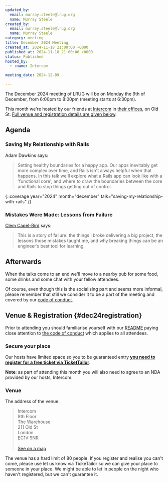 ```yaml
---
updated_by:
  email: murray.steele@lrug.org
  name: Murray Steele
created_by:
  email: murray.steele@lrug.org
  name: Murray Steele
category: meeting
title: December 2024 Meeting
created_at: 2024-11-18 21:00:00 +0000
published_at: 2024-11-18 21:00:00 +0000
status: Published
hosted_by:
  - :name: Intercom

meeting_date: 2024-12-09

---
```


The December 2024 meeting of LRUG will be on Monday the 9th of
December, from 6:00pm to 8:00pm (meeting starts at 6:30pm).

This month we're hosted by our friends at [Intercom](https://www.intercom.com/careers)
in [their offices][intercom-venue], on  Old St. [Full venue and
registration details are given below](#dec24registration).

## Agenda

### Saving My Relationship with Rails

Adam Dawkins says:

> Setting healthy boundaries for a happy app. Our apps inevitably get more
> complex over time, and Rails isn't always helpful when that happens. In this
> talk we'll explore what a Rails app can look like with a 'functional core',
> and where to draw the boundaries between the core and Rails to stop things
> getting out of control.

{::coverage year="2024" month="december" talk="saving-my-relationship-with-rails" /}

### Mistakes Were Made: Lessons from Failure

[Clem Capel-Bird](https://www.linkedin.com/in/clemcapelbird/) says:

> This is a story of failure: the things I broke delivering a big project, the
> lessons those mistakes taught me, and why breaking things can be an
> engineer’s best tool for learning.

## Afterwards

When the talks come to an end we'll move to a nearby pub for some food, some
drinks and some chat with your fellow attendees.

Of course, even though this is the socialising part and seems more
informal, please remember that still we consider it to be a part of the
meeting and covered by our [code of conduct](http://readme.lrug.org/#code-of-conduct).

## Venue & Registration {#dec24registration}

Prior to attending you should familiarise yourself with our
[README](http://readme.lrug.org/) paying close attention to [the code of
conduct](http://readme.lrug.org/#code-of-conduct) which applies to all
attendees.

### Secure your place

Our hosts have limited space so you to be guaranteed entry **[you need to
register for a free ticket via TicketTailor][december2024-ticket-tailor]**.

**Note**: as part of attending this month you will also need to agree to an NDA
provided by our hosts, Intercom.

### Venue

The address of the venue:

> Intercom<br/>9th Floor<br/>The Warehouse<br/>211 Old St<br/>London<br/>EC1V 9NR<br/><br/>[See on a map][intercom-venue]

The venue has a hard limit of 80 people.  If you register and realise you
can't come, please use let us know via TickeTailor so we can give your place
to someone in your place.  We might be able to let in people on the night
who haven't registered, but we can't guarantee it.


[intercom-venue]: https://maps.app.goo.gl/7D4qD2ZdQcCGhMyUA
[december2024-ticket-tailor]: https://buytickets.at/lrug/1475283/
